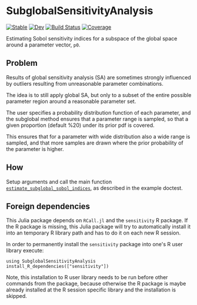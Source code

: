 # SubglobalSensitivityAnalysis

[![Stable](https://img.shields.io/badge/docs-stable-blue.svg)](https://bgctw.github.io/SubglobalSensitivityAnalysis.jl/stable/)
[![Dev](https://img.shields.io/badge/docs-dev-blue.svg)](https://bgctw.github.io/SubglobalSensitivityAnalysis.jl/dev/)
[![Build Status](https://github.com/bgctw/SubglobalSensitivityAnalysis.jl/actions/workflows/CI.yml/badge.svg?branch=main)](https://github.com/bgctw/SubglobalSensitivityAnalysis.jl/actions/workflows/CI.yml?query=branch%3Amain)
[![Coverage](https://codecov.io/gh/bgctw/SubglobalSensitivityAnalysis.jl/branch/main/graph/badge.svg)](https://codecov.io/gh/bgctw/SubglobalSensitivityAnalysis.jl)

Estimating Sobol sensitivity indices for a subspace of the global space 
around a parameter vector, `p0`.

## Problem
Results of global sensitivity analysis (SA) are sometimes strongly influenced
by outliers resulting from unreasonable parameter combinations.

The idea is to still apply global SA, but only to a subset of the entire
possible parameter region around a reasonable parameter set.

The user specifies a probability distribution function of each parameter,
and the subglobal method ensures that a parameter range is sampled, so that
a given proportion (default %20) under its prior pdf is covered.

This ensures that for a parameter with wide distribution also a wide
range is sampled, and that more samples are drawn where the prior probability
of the parameter is higher.

## How 
Setup arguments and call the main function [`estimate_subglobal_sobol_indices`](https://bgctw.github.io/SubglobalSensitivityAnalysis.jl/dev/reference/#SubglobalSensitivityAnalysis.estimate_subglobal_sobol_indices),
as described in the example doctest.

## Foreign dependencies
This Julia package depends on `RCall.jl` and the `sensitivity` R package.
If the R package is missing, this Julia package will try to automatically install it
into an temporary R library path and has to do it on each new R session.

In order to permanently install the `sensitivity` package into one's R user library 
execute:
```
using SubglobalSensitivityAnalysis
install_R_dependencies(["sensitivity"])
```

Note, this installation to R user library needs to be run before other commands
from the package, because otherwise the R package is maybe already installed 
at the R session specific library and the installation is skipped.
